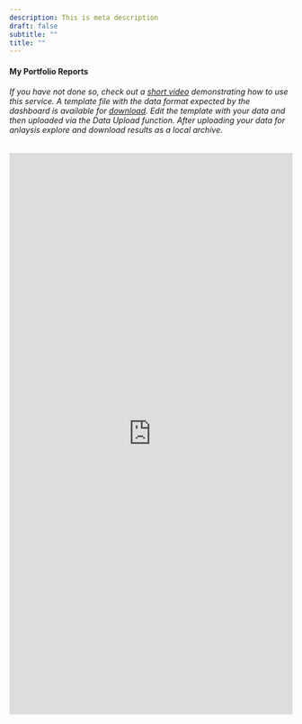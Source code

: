 ```yaml
---
description: This is meta description
draft: false
subtitle: ""
title: ""
---
```

#### My Portfolio Reports
###### If you have not done so, check out a [short video](https://youtu.be/c6AAKkGxtcU) demonstrating how to use this service.  A template file with the data format expected by the dashboard is available for [download](files/MYPORTFOLIO.zip). Edit the template with your data and then uploaded via the Data Upload function.  After uploading your data for anlaysis explore and download results as a local archive.
<iframe width=100% height="1000" scrolling="yes" frameborder="no"  src="https://gregboone.shinyapps.io/fddev/"> </iframe> 